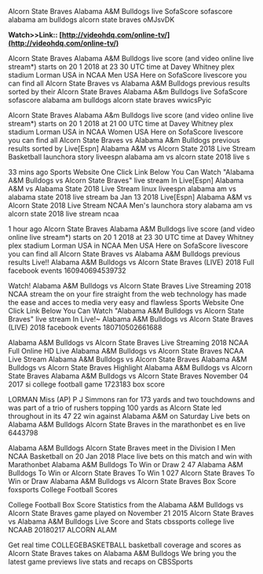 Alcorn State Braves Alabama A&M Bulldogs live SofaScore sofascore alabama am bulldogs alcorn state braves oMJsvDK

**Watch>>Link:: [http://videohdq.com/online-tv/](http://videohdq.com/online-tv/)**

Alcorn State Braves Alabama A&M Bulldogs live score (and video online live stream*) starts on 20 1 2018 at 23 30 UTC time at Davey Whitney plex stadium Lorman USA in NCAA Men USA Here on SofaScore livescore you can find all Alcorn State Braves vs Alabama A&M Bulldogs previous results sorted by their 
Alcorn State Braves Alabama A&m Bulldogs live SofaScore 
 sofascore alabama am bulldogs alcorn state braves wwicsPyic

Alcorn State Braves Alabama A&m Bulldogs live score (and video online live stream*) starts on 20 1 2018 at 21 00 UTC time at Davey Whitney plex stadium Lorman USA in NCAA Women USA Here on SofaScore livescore you can find all Alcorn State Braves vs Alabama A&m Bulldogs previous results sorted by 
Live[Espn] Alabama A&M vs Alcorn State 2018 Live Stream Basketball 
 launchora story liveespn alabama am vs alcorn state 2018 live s

33 mins ago Sports Website One Click Link Below You Can Watch "Alabama A&M Bulldogs vs Alcorn State Braves" live stream In Live[Espn] Alabama A&M vs Alabama State 2018 Live Stream linux liveespn alabama am vs alabama state 2018 live stream ba Jan 13 2018 Live[Espn] 
Alabama A&M vs Alcorn State 2018 Live Stream NCAA Men's 
 launchora story alabama am vs alcorn state 2018 live stream ncaa

1 hour ago Alcorn State Braves Alabama A&M Bulldogs live score (and video online live stream*) starts on 20 1 2018 at 23 30 UTC time at Davey Whitney plex stadium Lorman USA in NCAA Men USA Here on SofaScore livescore you can find all Alcorn State Braves vs Alabama A&M Bulldogs previous results 
Live!! Alabama A&M Bulldogs vs Alcorn State Braves (LIVE) 2018 Full 
 facebook events 160940694539732

Watch! Alabama A&M Bulldogs vs Alcorn State Braves Live Streaming 2018 NCAA stream the on your fire straight from the web technology has made the ease and acces to media very easy and flawless Sports Website One Click Link Below You Can Watch "Alabama A&M Bulldogs vs Alcorn State Braves" live stream In 
Live!~ Alabama A&M Bulldogs vs Alcorn State Braves (LIVE) 2018 
 facebook events 180710502661688

Alabama A&M Bulldogs vs Alcorn State Braves Live Streaming 2018 NCAA Full Online HD Live Alabama A&M Bulldogs vs Alcorn State Braves NCAA Live Stream Alabama A&M Bulldogs vs Alcorn State Braves Alabama A&M Bulldogs vs Alcorn State Braves Highlight Alabama A&M Bulldogs vs Alcorn State Braves 
Alabama A&M Bulldogs vs Alcorn State Braves November 04 2017 
 si college football game 1723183 box score

LORMAN Miss (AP) P J Simmons ran for 173 yards and two touchdowns and was part of a trio of rushers topping 100 yards as Alcorn State led throughout in its 47 22 win against Alabama A&M on Saturday 
Live bets on Alabama A&M Bulldogs Alcorn State Braves in the 
 marathonbet es en live 6443798

Alabama A&M Bulldogs Alcorn State Braves meet in the Division I Men NCAA Basketball on 20 Jan 2018 Place live bets on this match and win with Marathonbet Alabama A&M Bulldogs To Win or Draw 2 47 Alabama A&M Bulldogs To Win or Alcorn State Braves To Win 1 027 Alcorn State Braves To Win or Draw 
Alabama A&M Bulldogs vs Alcorn State Braves Box Score 
 foxsports College Football Scores

College Football Box Score Statistics from the Alabama A&M Bulldogs vs Alcorn State Braves game played on November 21 2015 
Alcorn State Braves vs Alabama A&M Bulldogs Live Score and Stats 
 cbssports college live NCAAB 20180217 ALCORN ALAM 

Get real time COLLEGEBASKETBALL basketball coverage and scores as Alcorn State Braves takes on Alabama A&M Bulldogs We bring you the latest game previews live stats and recaps on CBSSports 
